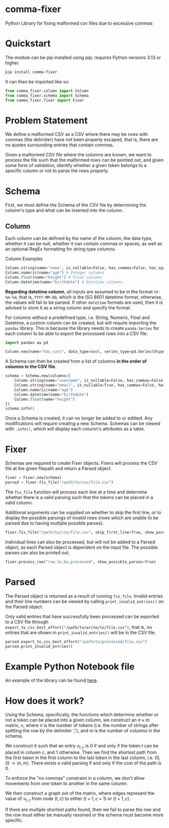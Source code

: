 # comma-fixer
Python Library for fixing malformed csv files due to excessive commas

# Quickstart

The module can be pip installed using pip; requires Python versions 3.13 or higher.

```bash
pip install comma-fixer
```

It can then be imported like so:

```python
from comma_fixer.column import Column
from comma_fixer.schema import Schema
from comma_fixer.fixer import Fixer
```

# Problem Statement

We define a malformed CSV as a CSV where there may be rows with commas (the delimiter) have not been properly escaped, that is, there are no quotes surrounding entries that contain commas.

Given a malformed CSV file where the columns are known, we want to process the file such that the malformed rows can be pointed out, and given some form of validation, identify whether a given
token belongs to a specific column or not to parse the rows properly.

# Schema

First, we must define the Schema of the CSV file by determining the column's type and what can be inserted into the column.

## Column

Each column can be defined by the name of the column, the data type, whether it can be null, whether it can contain commas or spaces, as well as an optional RegEx formatting for string type columns.

Column Examples
```python
Column.string(name="name", is_nullable=False, has_commas=False, has_spaces=True) # Text columns
Column.numeric(name="age") # Integer columns
Column.float(name="height") # Float columns
Column.datetime(name="birthdate") # Datetime columns
```

**Regarding datetime column**, all inputs are assumed to be in the format `%Y-%m-%d`, that is, `YYYY-MM-DD`, which is the ISO 8601 datetime format, otherwise, the values
will fail to be parsed. If other `datetime` formats are used, then it is advised to store it as a string column and specify the format.

For columns without a predefined type, i.e. String, Numeric, Float and Datetime, a custom column can be created, but will require importing the `pandas` library. This is because the library needs to create `panda.Series` for each column to be able to export the processed rows into a CSV file.

```python
import pandas as pd

Column.new(name="has_cats", data_type=bool, series_type=pd.Series(dtype=bool), is_nullable=False, has_commas=False, has_spaces=False, format=None) # For columns that don't have predefined types
```

A Schema can then be created from a list of columns **in the order of columns in the CSV file**.

```python
schema = Schema.new(columns=[
    Column.string(name="username", is_nullable=False, has_commas=False, has_spaces=False),
    Column.string(name="email", is_nullable=True, has_commas=False, has_spaces=False, format=r"[a-zA-Z0-9\.-]+@[a-z]+(\.[a-z]+)+")
    Column.numeric(name="age")
    Column.datetime(name="birthdate")
    Column.float(name="height")
])
schema.info()
```

Once a Schema is created, it can no longer be added to or editted. Any modifications will require creating a new Schema.
Schemas can be viewed with `.info()`, which will display each column's attributes as a table.

# Fixer

Schemas are required to create Fixer objects. Fixers will process the CSV file at the given filepath and return a Parsed object.

```python
fixer = Fixer.new(schema)
parsed = fixer.fix_file("/path/to/csv/file.csv")
```

The `fix_file` function will process each line at a time and determine whether there is a valid parsing such that the tokens
can be placed in a valid column.

Additional arguments can be supplied on whether to skip the first line, or to display the possible parsings of invalid rows (rows
which are unable to be parsed due to having multiple possible parses).

```python
fixer.fix_file("/path/to/csv/file.csv", skip_first_line=True, show_possible_parses=True)
```

Individual lines can also be processed, but will not be added to a Parsed object, as each Parsed object is dependent on the input file.
The possible parses can also be printed out.

```python
fixer.process_row("row,to,be,processed", show_possible_parses=True)
```


# Parsed

The Parsed object is returned as a result of running `fix_file`. Invalid entries and their line numbers can be viewed by calling
`print_invalid_entries()` on the Parsed object.

Only valid entries that have successfully been processed can be exported to a CSV file through `export_to_csv_best_effort("/path/to/write/to/file.csv")`,
that is, no entries that are shown in `print_invalid_entries()` will be in the CSV file.

```python
parsed.export_to_csv_best_effort("/path/to/processed/file.csv")
parsed.print_invalid_entries()
```

# Example Python Notebook file

An example of the library can be found [here](example.ipynb).

# How does it work?

Using the Schema, specifically, the functions which determine whether or not a token can be placed into a given column, we construct
an $n \times m$ matrix, $v$, where $n$ is the number of tokens (i.e. the number of strings after splitting the row by the delimiter ','), and
$m$ is the number of columns in the schema.

We construct it such that an entry $v_{t,c}$ is $0$ if and only if the token $t$ can be placed in column $c$, and $1$ otherwise.
Then we find the shortest path from the first token in the first column to the last token in the last column, i.e. $(0,0) \rightarrow (n,m)$.
There exists a valid parsing if and only if the cost of the path is 0.

To enforce the "no commas" constraint in a column, we don't allow movements from one token to another in the same column.

We then construct a graph out of the matrix, where edges represent the value of $v_{t,c}$ from node $(t, c)$ to either $(t+1, c+1)$ or $(t+1, c)$.

If there are multiple shortest paths found, then we fail to parse the row and the row must either be manually resolved or the schema must become more specific.
